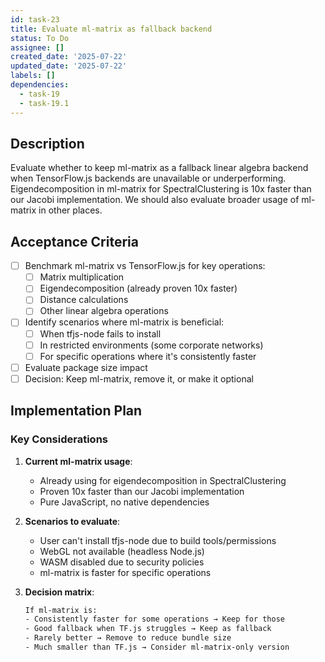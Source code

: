 ```yaml
---
id: task-23
title: Evaluate ml-matrix as fallback backend
status: To Do
assignee: []
created_date: '2025-07-22'
updated_date: '2025-07-22'
labels: []
dependencies:
  - task-19
  - task-19.1
---
```


## Description

Evaluate whether to keep ml-matrix as a fallback linear algebra backend when TensorFlow.js backends are unavailable or underperforming. Eigendecomposition in ml-matrix for SpectralClustering is 10x faster than our Jacobi implementation. We should also evaluate broader usage of ml-matrix in other places.

## Acceptance Criteria

- [ ] Benchmark ml-matrix vs TensorFlow.js for key operations:
  - [ ] Matrix multiplication
  - [ ] Eigendecomposition (already proven 10x faster)
  - [ ] Distance calculations
  - [ ] Other linear algebra operations
- [ ] Identify scenarios where ml-matrix is beneficial:
  - [ ] When tfjs-node fails to install
  - [ ] In restricted environments (some corporate networks)
  - [ ] For specific operations where it's consistently faster
- [ ] Evaluate package size impact
- [ ] Decision: Keep ml-matrix, remove it, or make it optional

## Implementation Plan

### Key Considerations

1. **Current ml-matrix usage**:
   - Already using for eigendecomposition in SpectralClustering
   - Proven 10x faster than our Jacobi implementation
   - Pure JavaScript, no native dependencies

2. **Scenarios to evaluate**:
   - User can't install tfjs-node due to build tools/permissions
   - WebGL not available (headless Node.js)
   - WASM disabled due to security policies
   - ml-matrix is faster for specific operations

3. **Decision matrix**:

   ```txt
   If ml-matrix is:
   - Consistently faster for some operations → Keep for those
   - Good fallback when TF.js struggles → Keep as fallback
   - Rarely better → Remove to reduce bundle size
   - Much smaller than TF.js → Consider ml-matrix-only version
   ```

